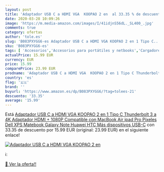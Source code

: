 ```yaml
---
layout: post
title: 'Adaptador USB C a HDMI VGA  KOOPAO 2 en  al 33.35 % de descuento'
date: 2020-03-28 10:09:26
image: 'https://m.media-amazon.com/images/I/41idjnS56dL._SL400_.jpg'
comments: true
category: ofertas
author: 'tole.es'
slug: 'B083PXYGG6-es Adaptador USB C a HDMI VGA KOOPAO 2 en 1 Tipo C...'
sku: 'B083PXYGG6-es'
tags: [ 'Accesorios','Accesorios para portátiles y netbooks','Cargadores y adaptadores para portátiles y netbooks','Cargadores y bases de carga para portátiles y netbooks','Informática','ipad', ]
actualPrice: 15.99 EUR
currency: EUR
price: 15.99
comparePrice: 23.99 EUR
prodname: 'Adaptador USB C a HDMI VGA  KOOPAO 2 en 1 Tipo C Thunderbolt 3 a 4K Adaptador HDMI + 1080P Compatible con MacBook Air ipad Pro Píxeles Dell XPS Matebook Galaxy Note Huawei HTC Más dispositivos USB-C'
country: 'es'
flag: '🇪🇸'
brand: ''
buyurl: 'https://www.amazon.es/dp/B083PXYGG6/?tag=tolees-21'
descuento: '33.35'
average: '15.99'
---
```


Está [Adaptador USB C a HDMI VGA  KOOPAO 2 en 1 Tipo C Thunderbolt 3 a 4K Adaptador HDMI + 1080P Compatible con MacBook Air ipad Pro Píxeles Dell XPS Matebook Galaxy Note Huawei HTC Más dispositivos USB-C](https://www.amazon.es/dp/B083PXYGG6/?tag=tolees-21) con 33.35 de descuento por 15.99 EUR (original: 23.99 EUR) en el siguiente enlace!

[![Adaptador USB C a HDMI VGA  KOOPAO 2 en ](https://m.media-amazon.com/images/I/41idjnS56dL._SL400_.jpg)](https://www.amazon.es/dp/B083PXYGG6/?tag=tolees-21)

ℹ️:


[🛒 Ver la oferta!!](https://www.amazon.es/dp/B083PXYGG6/?tag=tolees-21)
